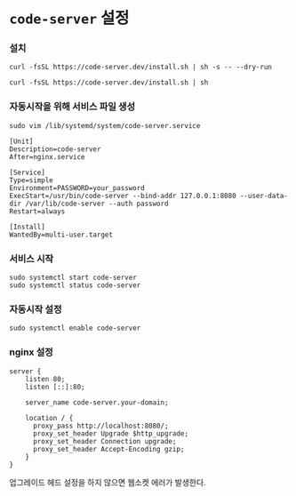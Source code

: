 
# `code-server` 설정

### 설치

```
curl -fsSL https://code-server.dev/install.sh | sh -s -- --dry-run

curl -fsSL https://code-server.dev/install.sh | sh
```

### 자동시작을 위해 서비스 파일 생성

```
sudo vim /lib/systemd/system/code-server.service
```

```
[Unit]
Description=code-server
After=nginx.service

[Service]
Type=simple
Environment=PASSWORD=your_password
ExecStart=/usr/bin/code-server --bind-addr 127.0.0.1:8080 --user-data-dir /var/lib/code-server --auth password
Restart=always

[Install]
WantedBy=multi-user.target
```

### 서비스 시작

```
sudo systemctl start code-server
sudo systemctl status code-server
```

### 자동시작 설정

```
sudo systemctl enable code-server
```

### nginx 설정

```
server {
    listen 80;
    listen [::]:80;

    server_name code-server.your-domain;

    location / {
      proxy_pass http://localhost:8080/;
      proxy_set_header Upgrade $http_upgrade;
      proxy_set_header Connection upgrade;
      proxy_set_header Accept-Encoding gzip;
    }
}
```

업그레이드 헤드 설정을 하지 않으면 웹소켓 에러가 발생한다.
